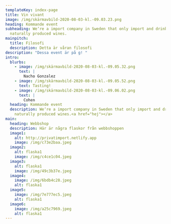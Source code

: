 ```yaml
---
templateKey: index-page
title: Vin vivant
image: /img/skärmavbild-2020-08-03-kl.-09.03.23.png
heading: Kommande event
subheading: We‘re a import company in Sweden that only import and drink
  naturally produced wines.
mainpitch:
  title: Filosofi
  description: Detta är våran filosofi
description: "Dessa event är på g! "
intro:
  blurbs:
    - image: /img/skärmavbild-2020-08-03-kl.-09.05.32.png
      text: |
        Nacho Gonzalez
    - image: /img/skärmavbild-2020-08-03-kl.-09.05.52.png
      text: Tasting!
    - image: /img/skärmavbild-2020-08-03-kl.-09.06.02.png
      text: |
        Cohen
  heading: Kommande event
  description: We‘re a import company in Sweden that only import and drink
    naturally produced wines.<a href="hej"></a>
main:
  heading: Webbshop
  description: Här är några flaskor från webbshoppen
  image1:
    alt: http://privatimport.netlify.app
    image: /img/c73e2baa.jpeg
  image2:
    alt: flaska1
    image: /img/c4ce1c04.jpeg
  image3:
    alt: flaska1
    image: /img/49c3b37e.jpeg
  image4:
    image: /img/6bdb4c28.jpeg
    alt: flaska1
  image5:
    image: /img/7e777ec5.jpeg
    alt: flaska1
  image6:
    image: /img/a25c7969.jpeg
    alt: flaska1
---
```

